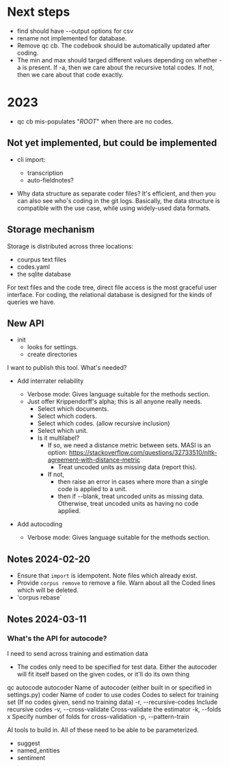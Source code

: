 # Next steps

- find should have --output options for csv
- rename not implemented for database. 
- Remove qc cb. The codebook should be automatically updated after coding.
- The min and max should targed different values depending on whether -a is present. 
  If -a, then we care about the recursive total codes. If not, then we care about that code
  exactly.

# 2023

- qc cb mis-populates "$ROOT$" when there are no codes.

## Not yet implemented, but could be implemented

- cli import:
  - transcription
  - auto-fieldnotes?

- Why data structure as separate coder files? It's efficient, and 
  then you can also see who's coding in the git logs. Basically, 
  the data structure is compatible with the use case, while using 
  widely-used data formats.

## Storage mechanism

Storage is distributed across three locations: 
- courpus text files
- codes.yaml
- the sqlite database

For text files and the code tree, direct file access is the most graceful user interface. 
For coding, the relational database is designed for the kinds of queries we have.

## New API

- init
  - looks for settings.
  - create directories

I want to publish this tool. What's needed? 

- Add interrater reliability
  - Verbose mode: Gives language suitable for the methods section.
  - Just offer Krippendorff's alpha; this is all anyone really needs. 
    - Select which documents.
    - Select which coders.
    - Select which codes. (allow recursive inclusion)
    - Select which unit.
    - Is it multilabel? 
      - If so, we need a distance metric between sets. MASI is an option: https://stackoverflow.com/questions/32733510/nltk-agreement-with-distance-metric
        - Treat uncoded units as missing data (report this).
      - If not, 
        - then raise an error in cases where more than a single code is applied to a unit.
        - then if --blank, treat uncoded units as missing data. Otherwise, treat uncoded units as having no code applied.

- Add autocoding
  - Verbose mode: Gives language suitable for the methods section.

## Notes 2024-02-20

- Ensure that `import` is idempotent. Note files which already exist. 
- Provide `corpus remove` to remove a file. Warn about all the Coded lines which will be deleted.
- 'corpus rebase`

## Notes 2024-03-11

### What's the API for autocode?
I need to send across training and estimation data
- The codes only need to be specified for test data. Either the autocoder will 
  fit itself based on the given codes, or it'll do its own thing

qc autocode 
autocoder               Name of autocoder (either built in or specified in settings.py)
coder                   Name of coder to use
codes                   Codes to select for training set (If no codes given, send no training data)
-r, --recursive-codes   Include recursive codes
-v, --cross-validate    Cross-validate the estimator
-k, --folds x           Specify number of folds for cross-validation
-p, --pattern-train

AI tools to build in. All of these need to be able to be parameterized.
- suggest
- named_entities
- sentiment
